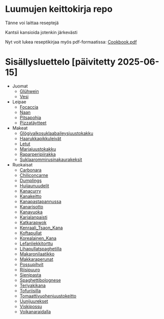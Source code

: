 # Luumujen keittokirja repo

Tänne voi laittaa reseptejä

Kantsii kansioida jotenkin järkevästi

Nyt voit lukea reseptikirjaa myös pdf-formaatissa: [Cookbook.pdf](https://github.com/luumut/luumucookbook/releases/download/cookbook-latest/cookbook.pdf)

# Sisällysluettelo [päivitetty 2025-06-15]
- Juomat
    - [Glühwein](https://github.com/luumut/luumucookbook/blob/master/juomat/glühwein.md)
    - [Vesi](https://github.com/luumut/luumucookbook/blob/master/juomat/vesi.md)
- Leipae
    - [Focaccia](https://github.com/luumut/luumucookbook/blob/master/leipae/focaccia.md)
    - [Naan](https://github.com/luumut/luumucookbook/blob/master/leipae/naan.md)
    - [Pitsapohja](https://github.com/luumut/luumucookbook/blob/master/leipae/pitsapohja.txt)
    - [Pizzatäytteet](https://github.com/luumut/luumucookbook/blob/master/leipae/pizzatäytteet.txt)
- Makeat
    - [Glögivalkosuklaabaileysjuustokakku](https://github.com/luumut/luumucookbook/blob/master/makeat/glögivalkosuklaabaileysjuustokakku.md)
    - [Haarukkapikkuleivät](https://github.com/luumut/luumucookbook/blob/master/makeat/haarukkapikkuleivät.md)
    - [Letut](https://github.com/luumut/luumucookbook/blob/master/makeat/letut.md)
    - [Marjajuustokakku](https://github.com/luumut/luumucookbook/blob/master/makeat/marjajuustokakku.md)
    - [Raparperipiirakka](https://github.com/luumut/luumucookbook/blob/master/makeat/raparperipiirakka.md)
    - [Suklaarommirusinakaurakeksit](https://github.com/luumut/luumucookbook/blob/master/makeat/suklaarommirusinakaurakeksit.md)
- Ruokaisat
    - [Carbonara](https://github.com/luumut/luumucookbook/blob/master/ruokaisat/carbonara.md)
    - [Chiliconcarne](https://github.com/luumut/luumucookbook/blob/master/ruokaisat/chiliconcarne.md)
    - [Dumplings](https://github.com/luumut/luumucookbook/blob/master/ruokaisat/dumplings.md)
    - [Huijaunuudelit](https://github.com/luumut/luumucookbook/blob/master/ruokaisat/huijaunuudelit.md)
    - [Kanacurry](https://github.com/luumut/luumucookbook/blob/master/ruokaisat/kanacurry.md)
    - [Kanakeitto](https://github.com/luumut/luumucookbook/blob/master/ruokaisat/kanakeitto.md)
    - [Kanapastapannussa](https://github.com/luumut/luumucookbook/blob/master/ruokaisat/kanapastapannussa.md)
    - [Kanarisotto](https://github.com/luumut/luumucookbook/blob/master/ruokaisat/kanarisotto.md)
    - [Kanavuoka](https://github.com/luumut/luumucookbook/blob/master/ruokaisat/kanavuoka.md)
    - [Karjalanpaisti](https://github.com/luumut/luumucookbook/blob/master/ruokaisat/karjalanpaisti.md)
    - [Katkarapwok](https://github.com/luumut/luumucookbook/blob/master/ruokaisat/katkarapWok.md)
    - [Kenraali_Tsaon_Kana](https://github.com/luumut/luumucookbook/blob/master/ruokaisat/kenraali_tsaon_kana.md)
    - [Koftapullat](https://github.com/luumut/luumucookbook/blob/master/ruokaisat/koftapullat.md)
    - [Korealainen_Kana](https://github.com/luumut/luumucookbook/blob/master/ruokaisat/korealainen_kana.md)
    - [Lefanliekkitorttu](https://github.com/luumut/luumucookbook/blob/master/ruokaisat/lefanliekkitorttu.md)
    - [Lihapullatspaghetilla](https://github.com/luumut/luumucookbook/blob/master/ruokaisat/lihapullatspaghetilla.md)
    - [Makaronilaatikko](https://github.com/luumut/luumucookbook/blob/master/ruokaisat/makaronilaatikko.md)
    - [Makkaraperunat](https://github.com/luumut/luumucookbook/blob/master/ruokaisat/makkaraperunat.md)
    - [Possupihvit](https://github.com/luumut/luumucookbook/blob/master/ruokaisat/possupihvit.md)
    - [Riisipuuro](https://github.com/luumut/luumucookbook/blob/master/ruokaisat/riisipuuro.md)
    - [Sienipasta](https://github.com/luumut/luumucookbook/blob/master/ruokaisat/sienipasta.md)
    - [Spaghettibolognese](https://github.com/luumut/luumucookbook/blob/master/ruokaisat/spaghettibolognese.md)
    - [Teriyakikana](https://github.com/luumut/luumucookbook/blob/master/ruokaisat/teriyakikana.md)
    - [Tofuriisilla](https://github.com/luumut/luumucookbook/blob/master/ruokaisat/tofuriisilla.md)
    - [Tomaattivuohenjuustokeitto](https://github.com/luumut/luumucookbook/blob/master/ruokaisat/tomaattivuohenjuustokeitto.md)
    - [Uunijuurekset](https://github.com/luumut/luumucookbook/blob/master/ruokaisat/uunijuurekset.md)
    - [Viskipossu](https://github.com/luumut/luumucookbook/blob/master/ruokaisat/viskipossu.md)
    - [Voikanaraidalla](https://github.com/luumut/luumucookbook/blob/master/ruokaisat/voikanaraidalla.md)
